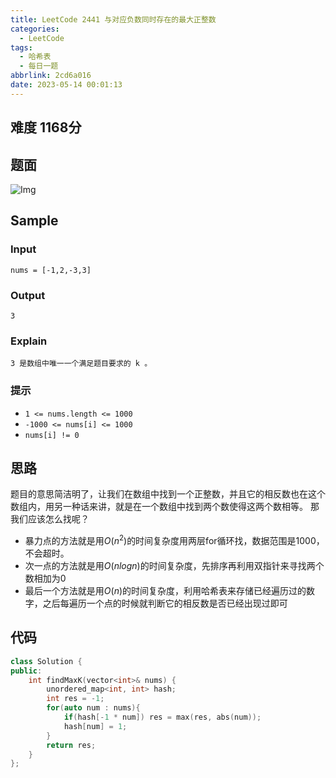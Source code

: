 ```yaml
---
title: LeetCode 2441 与对应负数同时存在的最大正整数
categories:
  - LeetCode
tags:
  - 哈希表
  - 每日一题
abbrlink: 2cd6a016
date: 2023-05-14 00:01:13
---
```


## 难度 1168分

## 题面

![Img](https://cdn.jsdelivr.net/gh/zhangyufeng0123/ImageHosting/img/yank-note-picgo-img-20230513235239.png)

## Sample

### Input
```
nums = [-1,2,-3,3]
```

### Output
```
3
```

### Explain
```
3 是数组中唯一一个满足题目要求的 k 。
```

### 提示
- `1 <= nums.length <= 1000`
- `-1000 <= nums[i] <= 1000`
- `nums[i] != 0`

## 思路

题目的意思简洁明了，让我们在数组中找到一个正整数，并且它的相反数也在这个数组内，用另一种话来讲，就是在一个数组中找到两个数使得这两个数相等。
那我们应该怎么找呢？
- 暴力点的方法就是用$O(n^2)$的时间复杂度用两层for循环找，数据范围是1000，不会超时。
- 次一点的方法就是用$O(nlogn)$的时间复杂度，先排序再利用双指针来寻找两个数相加为0
- 最后一个方法就是用$O(n)$的时间复杂度，利用哈希表来存储已经遍历过的数字，之后每遍历一个点的时候就判断它的相反数是否已经出现过即可


## 代码

```cpp
class Solution {
public:
    int findMaxK(vector<int>& nums) {
        unordered_map<int, int> hash;
        int res = -1;
        for(auto num : nums){
            if(hash[-1 * num]) res = max(res, abs(num));
            hash[num] = 1;
        }
        return res;
    }
};
```